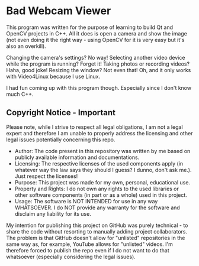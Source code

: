 # Bad Webcam Viewer

This program was written for the purpose of learning to build Qt and OpenCV projects in C++. All it does is open a camera and show the image (not even doing it the right way - using OpenCV for it is very easy but it's also an overkill).

Changing the camera's settings? No way! Selecting another video device while the program is running? Forget it! Taking photos or recording videos? Haha, good joke! Resizing the window? Not even that! Oh, and it only works with Video4Linux because I use Linux.

I had fun coming up with this program though. Especially since I don't know much C++.

Copyright Notice - Important
---
Please note, while I strive to respect all legal obligations, I am not a legal expert and therefore I am unable to properly address the licensing and other legal issues potentially concerning this repo.

  - Author: The code present in this repository was written by me based on publicly available information and documentations.
  - Licensing: The respective licenses of the used components apply (in whatever way the law says they should I guess? I dunno, don't ask me.). Just respect the licenses!
  - Purpose: This project was made for my own, personal, educational use.
  - Property and Rights: I do not own any rights to the used libraries or other software components (in part or as a whole) used in this project.
  - Usage: The software is NOT INTENDED for use in any way WHATSOEVER. I do NOT provide any warranty for the software and disclaim any liability for its use.

My intention for publishing this project on GitHub was purely technical - to share the code without resorting to manually adding project collaborators. The problem is that GitHub doesn't allow for "unlisted" repositories in the same way as, for example, YouTube allows for "unlisted" videos. I'm therefore forced to publish the repo even if I do not want to do that whatsoever (especially considering the legal issues).
